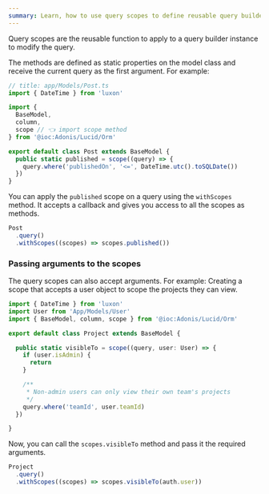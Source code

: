 ```yaml
---
summary: Learn, how to use query scopes to define reusable query builder functions.
---
```


Query scopes are the reusable function to apply to a query builder instance to modify the query.

The methods are defined as static properties on the model class and receive the current query as the first argument. For example:

```ts
// title: app/Models/Post.ts
import { DateTime } from 'luxon'

import {
  BaseModel,
  column,
  scope // 👈 import scope method
} from '@ioc:Adonis/Lucid/Orm'

export default class Post extends BaseModel {
  public static published = scope((query) => {
    query.where('publishedOn', '<=', DateTime.utc().toSQLDate())
  })
}
```

You can apply the `published` scope on a query using the `withScopes` method. It accepts a callback and gives you access to all the scopes as methods.

```ts
Post
  .query()
  .withScopes((scopes) => scopes.published())
```

### Passing arguments to the scopes
The query scopes can also accept arguments. For example: Creating a scope that accepts a user object to scope the projects they can view.

```ts
import { DateTime } from 'luxon'
import User from 'App/Models/User'
import { BaseModel, column, scope } from '@ioc:Adonis/Lucid/Orm'

export default class Project extends BaseModel {

  public static visibleTo = scope((query, user: User) => {
    if (user.isAdmin) {
      return
    }

    /**
     * Non-admin users can only view their own team's projects
     */
    query.where('teamId', user.teamId)
  })

}
```

Now, you can call the `scopes.visibleTo` method and pass it the required arguments.

```ts
Project
  .query()
  .withScopes((scopes) => scopes.visibleTo(auth.user))
```
